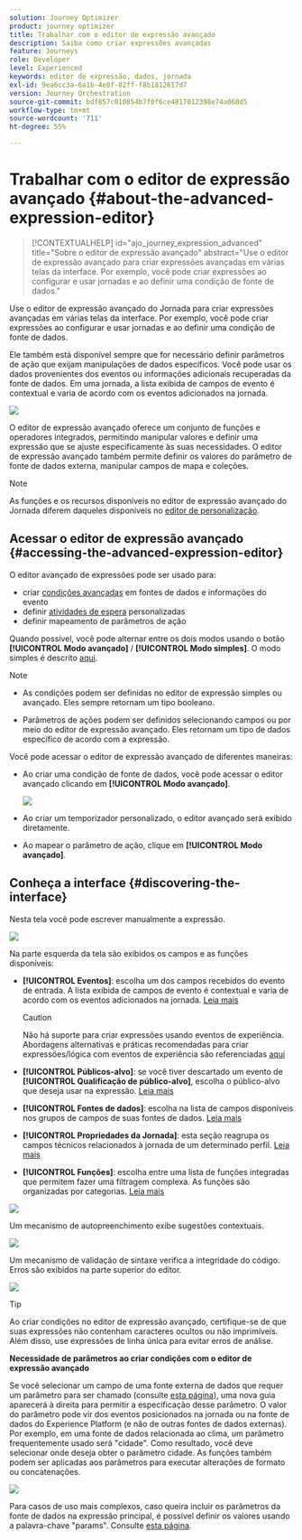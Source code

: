 ```yaml
---
solution: Journey Optimizer
product: journey optimizer
title: Trabalhar com o editor de expressão avançado
description: Saiba como criar expressões avançadas
feature: Journeys
role: Developer
level: Experienced
keywords: editor de expressão, dados, jornada
exl-id: 9ea6cc3a-6a1b-4e8f-82ff-f8b1812617d7
version: Journey Orchestration
source-git-commit: bdf857c010854b7f0f6ce4817012398e74a068d5
workflow-type: tm+mt
source-wordcount: '711'
ht-degree: 55%

---
```


# Trabalhar com o editor de expressão avançado {#about-the-advanced-expression-editor}

>[!CONTEXTUALHELP]
>id="ajo_journey_expression_advanced"
>title="Sobre o editor de expressão avançado"
>abstract="Use o editor de expressão avançado para criar expressões avançadas em várias telas da interface. Por exemplo, você pode criar expressões ao configurar e usar jornadas e ao definir uma condição de fonte de dados."

Use o editor de expressão avançado do Jornada para criar expressões avançadas em várias telas da interface. Por exemplo, você pode criar expressões ao configurar e usar jornadas e ao definir uma condição de fonte de dados.

Ele também está disponível sempre que for necessário definir parâmetros de ação que exijam manipulações de dados específicos. Você pode usar os dados provenientes dos eventos ou informações adicionais recuperadas da fonte de dados. Em uma jornada, a lista exibida de campos de evento é contextual e varia de acordo com os eventos adicionados na jornada.

![](../assets/journey65.png)


O editor de expressão avançado oferece um conjunto de funções e operadores integrados, permitindo manipular valores e definir uma expressão que se ajuste especificamente às suas necessidades. O editor de expressão avançado também permite definir os valores do parâmetro de fonte de dados externa, manipular campos de mapa e coleções.

>[!NOTE]
>
>As funções e os recursos disponíveis no editor de expressão avançado do Jornada diferem daqueles disponíveis no [editor de personalização](../../personalization/functions/functions.md).

## Acessar o editor de expressão avançado {#accessing-the-advanced-expression-editor}

O editor avançado de expressões pode ser usado para:

* criar [condições avançadas](../condition-activity.md#about_condition) em fontes de dados e informações do evento
* definir [atividades de espera](../wait-activity.md#custom) personalizadas
* definir mapeamento de parâmetros de ação

Quando possível, você pode alternar entre os dois modos usando o botão **[!UICONTROL Modo avançado]** / **[!UICONTROL Modo simples]**. O modo simples é descrito [aqui](../condition-activity.md#about_condition).

>[!NOTE]
>
>* As condições podem ser definidas no editor de expressão simples ou avançado. Eles sempre retornam um tipo booleano.
>
>* Parâmetros de ações podem ser definidos selecionando campos ou por meio do editor de expressão avançado. Eles retornam um tipo de dados específico de acordo com a expressão.

Você pode acessar o editor de expressão avançado de diferentes maneiras:

* Ao criar uma condição de fonte de dados, você pode acessar o editor avançado clicando em **[!UICONTROL Modo avançado]**.

  ![](../assets/journeyuc2_33.png)

* Ao criar um temporizador personalizado, o editor avançado será exibido diretamente.
* Ao mapear o parâmetro de ação, clique em **[!UICONTROL Modo avançado]**.

## Conheça a interface {#discovering-the-interface}

Nesta tela você pode escrever manualmente a expressão.

![](../assets/journey70.png)

Na parte esquerda da tela são exibidos os campos e as funções disponíveis:

* **[!UICONTROL Eventos]**: escolha um dos campos recebidos do evento de entrada. A lista exibida de campos de evento é contextual e varia de acordo com os eventos adicionados na jornada. [Leia mais](../../event/about-events.md)

  >[!CAUTION]
  >
  >Não há suporte para criar expressões usando eventos de experiência. Abordagens alternativas e práticas recomendadas para criar expressões/lógica com eventos de experiência são referenciadas [aqui](../../building-journeys/exp-event-lookup.md)

* **[!UICONTROL Públicos-alvo]**: se você tiver descartado um evento de **[!UICONTROL Qualificação de público-alvo]**, escolha o público-alvo que deseja usar na expressão. [Leia mais](../condition-activity.md#using-a-segment)
* **[!UICONTROL Fontes de dados]**: escolha na lista de campos disponíveis nos grupos de campos de suas fontes de dados. [Leia mais](../../datasource/about-data-sources.md)
* **[!UICONTROL Propriedades da Jornada]**: esta seção reagrupa os campos técnicos relacionados à jornada de um determinado perfil. [Leia mais](journey-properties.md)
* **[!UICONTROL Funções]**: escolha entre uma lista de funções integradas que permitem fazer uma filtragem complexa. As funções são organizadas por categorias. [Leia mais](functions.md)

![](../assets/journey65.png)

Um mecanismo de autopreenchimento exibe sugestões contextuais.

![](../assets/journey68.png)

Um mecanismo de validação de sintaxe verifica a integridade do código. Erros são exibidos na parte superior do editor.

![](../assets/journey69.png)


>[!TIP]
>
>Ao criar condições no editor de expressão avançado, certifique-se de que suas expressões não contenham caracteres ocultos ou não imprimíveis. Além disso, use expressões de linha única para evitar erros de análise.


**Necessidade de parâmetros ao criar condições com o editor de expressão avançado**

Se você selecionar um campo de uma fonte externa de dados que requer um parâmetro para ser chamado (consulte [esta página](../../datasource/external-data-sources.md)), uma nova guia aparecerá à direita para permitir a especificação desse parâmetro. O valor do parâmetro pode vir dos eventos posicionados na jornada ou na fonte de dados do Experience Platform (e não de outras fontes de dados externas). Por exemplo, em uma fonte de dados relacionada ao clima, um parâmetro frequentemente usado será &quot;cidade&quot;. Como resultado, você deve selecionar onde deseja obter o parâmetro cidade. As funções também podem ser aplicadas aos parâmetros para executar alterações de formato ou concatenações.

![](../assets/journeyuc2_19.png)

Para casos de uso mais complexos, caso queira incluir os parâmetros da fonte de dados na expressão principal, é possível definir os valores usando a palavra-chave &quot;params&quot;. Consulte [esta página](../expression/field-references.md).
